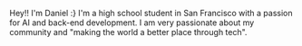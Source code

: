 Hey!! I'm Daniel :}
I'm a high school student in San Francisco with a passion for AI and back-end development.
I am very passionate about my community and "making the world a better place through tech". 



<!---
d33LA5N/d33LA5N is a ✨ special ✨ repository because its `README.md` (this file) appears on your GitHub profile.
You can click the Preview link to take a look at your changes.
--->
